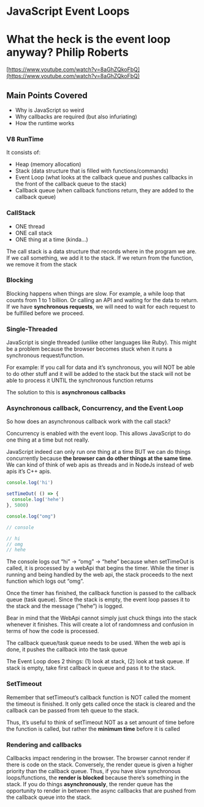# JavaScript Event Loops

# What the heck is the event loop anyway? Philip Roberts

[https://www.youtube.com/watch?v=8aGhZQkoFbQ](https://www.youtube.com/watch?v=8aGhZQkoFbQ)

## Main Points Covered

- Why is JavaScript so weird
- Why callbacks are required (but also infuriating)
- How the runtime works

### V8 RunTime

It consists of: 

- Heap (memory allocation)
- Stack (data structure that is filled with functions/commands)
- Event Loop (what looks at the callback queue and pushes callbacks in the front of the callback queue to the stack)
- Callback queue (when callback functions return, they are added to the callback queue)

### CallStack

- ONE thread
- ONE call stack
- ONE thing at a time (kinda…)

The call stack is a data structure that records where in the program we are. If we call something, we add it to the stack. If we return from the function, we remove it from the stack

### Blocking

Blocking happens when things are slow. For example, a while loop that counts from 1 to 1 billion. Or calling an API and waiting for the data to return. If we have **************************************synchronous requests**************************************, we will need to wait for each request to be fulfilled before we proceed. 

### Single-Threaded

JavaScript is single threaded (unlike other languages like Ruby). This might be a problem because the browser becomes stuck when it runs a synchronous request/function. 

For example: If you call for data and it’s synchronous, you will NOT be able to do other stuff and it will be added to the stack but the stack will not be able to process it UNTIL the synchronous function returns

The solution to this is ****************asynchronous callbacks****************

### Asynchronous callback, Concurrency, and the Event Loop

So how does an asynchronous callback work with the call stack? 

Concurrency is enabled with the event loop. This allows JavaScript to do one thing at a time but not really. 

JavaScript indeed can only run one thing at a time BUT we can do things concurrently because **************************************************************************************************the browser can do other things at the same time**************************************************************************************************. We can kind of think of web apis as threads and in NodeJs instead of web apis it’s C++ apis. 

```jsx
console.log('hi')

setTimeOut( () => {
  console.log('hehe')
}, 5000)

console.log("omg") 

// console

// hi
// omg 
// hehe
```

The console logs out “hi” → “omg” → “hehe” because when setTimeOut is called, it is processed by a webApi that begins the timer. While the timer is running and being handled by the web api, the stack proceeds to the next function which logs out “omg”. 

Once the timer has finished, the callback function is passed to the callback queue (task queue). Since the stack is empty, the event loop passes it to the stack and the message (”hehe”) is logged. 

Bear in mind that the WebApi cannot simply just chuck things into the stack whenever it finishes. This will create a lot of randomness and confusion in terms of how the code is processed. 

The callback queue/task queue needs to be used. When the web api is done, it pushes the callback into the task queue

The Event Loop does 2 things: (1) look at stack, (2) look at task queue. If stack is empty, take first callback in queue and pass it to the stack. 

### SetTimeout

Remember that setTimeout’s callback function is NOT called the moment the timeout is finished. It only gets called once the stack is cleared and the callback can be passed from teh queue to the stack.

Thus, it’s useful to think of setTimeout NOT as a set amount of time before the function is called, but rather the ************************minimum time************************ before it is called 

### Rendering and callbacks

Callbacks impact rendering in the browser. The browser cannot render if there is code on the stack. Conversely, the render queue is given a higher priority than the callback queue. Thus, if you have slow synchronous loops/functions, the **********************************render is blocked********************************** because there’s something in the stack. If you do things ****************************asynchronously****************************, the render queue has the opportunity to render in between the async callbacks that are pushed from the callback queue into the stack.